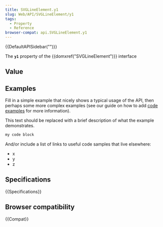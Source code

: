 ```yaml
---
title: SVGLineElement.y1
slug: Web/API/SVGLineElement/y1
tags:
  - Property
  - Reference
browser-compat: api.SVGLineElement.y1
---
```

{{DefaultAPISidebar("")}}

The **`y1`** property of the {{domxref("SVGLineElement")}} interface 

## Value



## Examples

Fill in a simple example that nicely shows a typical usage of the API, then perhaps some more complex examples (see our guide on how to add [code examples](/en-US/docs/MDN/Contribute/Structures/Code_examples) for more information).

This text should be replaced with a brief description of what the example demonstrates.

```js
my code block
```

And/or include a list of links to useful code samples that live elsewhere:

*   x
*   y
*   z

## Specifications

{{Specifications}}

## Browser compatibility

{{Compat}}


